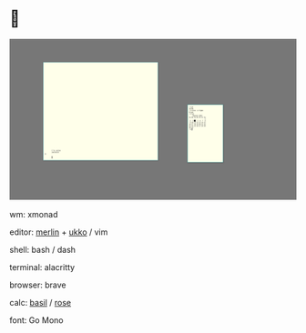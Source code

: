 # 🌿

![Merlin](plan9.png "Merlin")

wm: xmonad

editor: [merlin](https://merlinfo.github.io) + [ukko](https://github.com/merlinfo/ukko) / vim

shell: bash / dash

terminal: alacritty

browser: brave

calc: [basil](https://github.com/geremachek/basil) / [rose](https://github.com/geremachek/rose)

font: Go Mono
